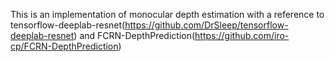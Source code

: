 This is an implementation of monocular depth estimation with a reference to tensorflow-deeplab-resnet(https://github.com/DrSleep/tensorflow-deeplab-resnet) and FCRN-DepthPrediction(https://github.com/iro-cp/FCRN-DepthPrediction)